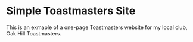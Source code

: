 # Simple Toastmasters Site
This is an exmaple of a one-page Toastmasters website for my local club, Oak Hill Toastmasters.
